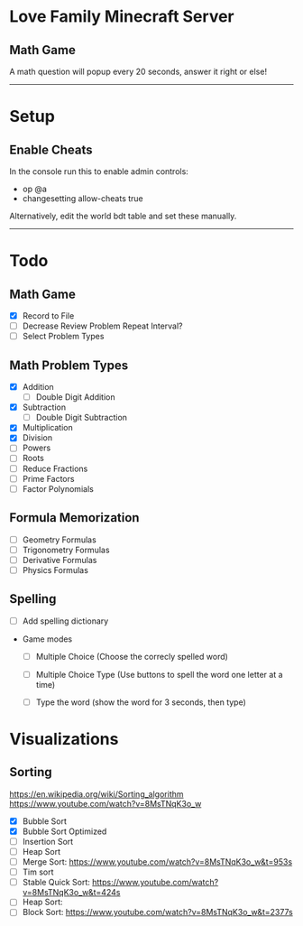 # Love Family Minecraft Server



## Math Game

A math question will popup every 20 seconds, answer it right or else!


---

# Setup

## Enable Cheats

In the console run this to enable admin controls:

- op @a
- changesetting allow-cheats true

Alternatively, edit the world bdt table and set these manually.


----

# Todo

## Math Game

- [x] Record to File
- [ ] Decrease Review Problem Repeat Interval?
- [ ] Select Problem Types

## Math Problem Types

- [x] Addition
    - [ ] Double Digit Addition
- [x] Subtraction
    - [ ] Double Digit Subtraction
- [x] Multiplication
- [x] Division
- [ ] Powers
- [ ] Roots
- [ ] Reduce Fractions
- [ ] Prime Factors
- [ ] Factor Polynomials

## Formula Memorization

- [ ] Geometry Formulas
- [ ] Trigonometry Formulas
- [ ] Derivative Formulas
- [ ] Physics Formulas

## Spelling

- [ ] Add spelling dictionary
- Game modes
    - [ ] Multiple Choice (Choose the correcly spelled word)
    - [ ] Multiple Choice Type (Use buttons to spell the word one letter at a time)
    - [ ] Type the word (show the word for 3 seconds, then type)


# Visualizations

## Sorting

https://en.wikipedia.org/wiki/Sorting_algorithm
https://www.youtube.com/watch?v=8MsTNqK3o_w

- [x] Bubble Sort
- [x] Bubble Sort Optimized
- [ ] Insertion Sort
- [ ] Heap Sort
- [ ] Merge Sort: https://www.youtube.com/watch?v=8MsTNqK3o_w&t=953s
- [ ] Tim sort
- [ ] Stable Quick Sort: https://www.youtube.com/watch?v=8MsTNqK3o_w&t=424s
- [ ] Heap Sort: 
- [ ] Block Sort: https://www.youtube.com/watch?v=8MsTNqK3o_w&t=2377s